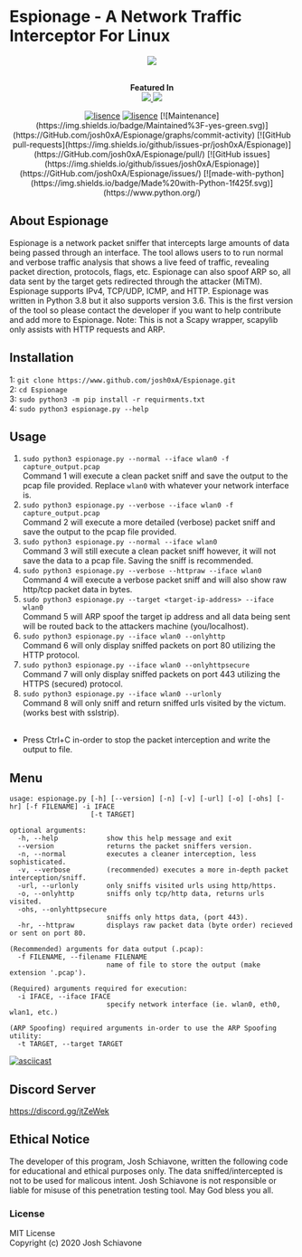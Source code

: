 # Espionage - A Network Traffic Interceptor For Linux
<p align="center">
  <img src="https://github.com/josh0xA/Espionage/blob/master/imgs/espionage_logo.png?raw=true">
</p>

<p align="center">
  <br>
  <b>Featured In</b>
  <br>
  <a href="https://blackarch.org/sniffer.html"><img src="https://i.imgur.com/IPiAUZi.png">
  <a href="https://www.kitploit.com/2020/06/espionage-network-packet-and-traffic.html"><img src="https://raw.githubusercontent.com/josh0xA/Espionage/master/imgs/kitploit-Logo-2015-04-27%252B-%252B%2525283%252529.png"></a>
</p>
  
<p align="center">
    <a href="https://lbesson.mit-license.org/" target="_blank"><img src="https://img.shields.io/badge/License-MIT-blue.svg" alt="lisence" /></a>
    <a href="https://GitHub.com/josh0xA/Espionage/graphs/commit-activity" target="_blank"><img src="https://img.shields.io/badge/License-MIT-blue.svg" alt="lisence" /></a>
  [![Maintenance](https://img.shields.io/badge/Maintained%3F-yes-green.svg)](https://GitHub.com/josh0xA/Espionage/graphs/commit-activity)
  [![GitHub pull-requests](https://img.shields.io/github/issues-pr/josh0xA/Espionage)](https://GitHub.com/josh0xA/Espionage/pull/)
  [![GitHub issues](https://img.shields.io/github/issues/josh0xA/Espionage)](https://GitHub.com/josh0xA/Espionage/issues/)
  [![made-with-python](https://img.shields.io/badge/Made%20with-Python-1f425f.svg)](https://www.python.org/)

</p>

## About Espionage
Espionage is a network packet sniffer that intercepts large amounts of data being passed through an interface. The tool allows users to to run normal and verbose traffic analysis that shows a live feed of traffic, revealing packet direction, protocols, flags, etc. Espionage can also spoof ARP so, all data sent by the target gets redirected through the attacker (MiTM). Espionage supports IPv4, TCP/UDP, ICMP, and HTTP. Espionage was written in Python 3.8 but it also supports version 3.6. This is the first version of the tool so please contact the developer if you want to help contribute and add more to Espionage. Note: This is not a Scapy wrapper, scapylib only assists with HTTP requests and ARP. 

## Installation
1: ```git clone https://www.github.com/josh0xA/Espionage.git```<br/>
2: ```cd Espionage```<br/>
3: ```sudo python3 -m pip install -r requirments.txt```<br/>
4: ```sudo python3 espionage.py --help```<br/>

## Usage
1. ```sudo python3 espionage.py --normal --iface wlan0 -f capture_output.pcap```<br/>
Command 1 will execute a clean packet sniff and save the output to the pcap file provided. Replace ``wlan0`` with whatever your network interface is.<br/>
2. ```sudo python3 espionage.py --verbose --iface wlan0 -f capture_output.pcap```<br/>
Command 2 will execute a more detailed (verbose) packet sniff and save the output to the pcap file provided.<br/>
3. ```sudo python3 espionage.py --normal --iface wlan0```<br/>
Command 3 will still execute a clean packet sniff however, it will not save the data to a pcap file. Saving the sniff is recommended. <br/>
4. ```sudo python3 espionage.py --verbose --httpraw --iface wlan0```<br/>
Command 4 will execute a verbose packet sniff and will also show raw http/tcp packet data in bytes. <br/>
5. ```sudo python3 espionage.py --target <target-ip-address> --iface wlan0```<br/>
Command 5 will ARP spoof the target ip address and all data being sent will be routed back to the attackers machine (you/localhost). <br/>
6. ```sudo python3 espionage.py --iface wlan0 --onlyhttp```<br/>
Command 6 will only display sniffed packets on port 80 utilizing the HTTP protocol.<br/>
7. ```sudo python3 espionage.py --iface wlan0 --onlyhttpsecure```<br/>
Command 7 will only display sniffed packets on port 443 utilizing the HTTPS (secured) protocol.<br/>
8. ```sudo python3 espionage.py --iface wlan0 --urlonly```<br/>
Command 8 will only sniff and return sniffed urls visited by the victum. (works best with sslstrip).<br/><br/>
* Press Ctrl+C in-order to stop the packet interception and write the output to file. <br/>

## Menu
```
usage: espionage.py [-h] [--version] [-n] [-v] [-url] [-o] [-ohs] [-hr] [-f FILENAME] -i IFACE
                    [-t TARGET]

optional arguments:
  -h, --help            show this help message and exit
  --version             returns the packet sniffers version.
  -n, --normal          executes a cleaner interception, less sophisticated.
  -v, --verbose         (recommended) executes a more in-depth packet interception/sniff.
  -url, --urlonly       only sniffs visited urls using http/https.
  -o, --onlyhttp        sniffs only tcp/http data, returns urls visited.
  -ohs, --onlyhttpsecure
                        sniffs only https data, (port 443).
  -hr, --httpraw        displays raw packet data (byte order) recieved or sent on port 80.

(Recommended) arguments for data output (.pcap):
  -f FILENAME, --filename FILENAME
                        name of file to store the output (make extension '.pcap').

(Required) arguments required for execution:
  -i IFACE, --iface IFACE
                        specify network interface (ie. wlan0, eth0, wlan1, etc.)

(ARP Spoofing) required arguments in-order to use the ARP Spoofing utility:
  -t TARGET, --target TARGET
```
[![asciicast](https://asciinema.org/a/343152.svg)](https://asciinema.org/a/343152)
## Discord Server
https://discord.gg/jtZeWek

## Ethical Notice
The developer of this program, Josh Schiavone, written the following code for educational and ethical purposes only. The data sniffed/intercepted is not to be used for malicous intent. Josh Schiavone is not responsible or liable for misuse of this penetration testing tool. May God bless you all.

### License
MIT License<br/>
Copyright (c) 2020 Josh Schiavone

<br/>



